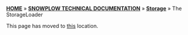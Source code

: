 [**HOME**](Home) » [**SNOWPLOW TECHNICAL DOCUMENTATION**](Snowplow-technical-documentation) » [**Storage**](storage-documentation) » The StorageLoader

This page has moved to [this](The-StorageLoader) location.
